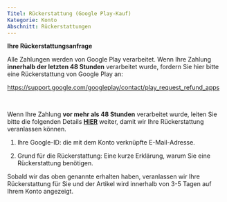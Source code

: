 ```yaml
---
Titel: Rückerstattung (Google Play-Kauf)
Kategorie: Konto
Abschnitt: Rückerstattungen
---
```

**Ihre Rückerstattungsanfrage**

Alle Zahlungen werden von Google Play verarbeitet. Wenn Ihre Zahlung **innerhalb der letzten 48 Stunden** verarbeitet wurde, fordern Sie hier bitte eine Rückerstattung von Google Play an:

<https://support.google.com/googleplay/contact/play_request_refund_apps>

 

Wenn Ihre Zahlung **vor mehr als 48 Stunden** verarbeitet wurde, leiten Sie bitte die folgenden Details **[HIER](https://help.Studycat.com/hc/en-gb/requests/new)** weiter, damit wir Ihre Rückerstattung veranlassen können.

1. Ihre Google-ID: die mit dem Konto verknüpfte E-Mail-Adresse.

2. Grund für die Rückerstattung: Eine kurze Erklärung, warum Sie eine Rückerstattung benötigen.

Sobald wir das oben genannte erhalten haben, veranlassen wir Ihre Rückerstattung für Sie und der Artikel wird innerhalb von 3-5 Tagen auf Ihrem Konto angezeigt.